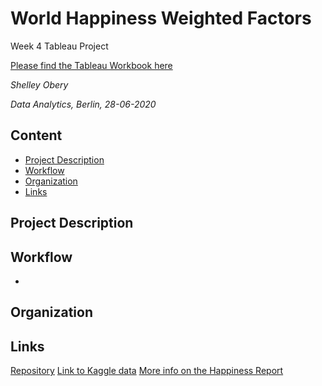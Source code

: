 # World Happiness Weighted Factors
Week 4 Tableau Project

[Please find the Tableau Workbook here](https://public.tableau.com/profile/shelley.obery7247#!/vizhome/World_happinessData/CalculatingHappiness)

*Shelley Obery*

*Data Analytics, Berlin, 28-06-2020*

## Content
- [Project Description](#project-description)
- [Workflow](#workflow)
- [Organization](#organization)
- [Links](#links)

## Project Description

              
## Workflow
- 

## Organization



## Links

[Repository](https://github.com/soberi/world_happiness)
[Link to Kaggle data](https://www.kaggle.com/unsdsn/world-happiness)
[More info on the Happiness Report](https://www.trackinghappiness.com/happiness-index-2018/)
